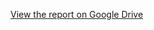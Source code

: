 [View the report on Google Drive](https://docs.google.com/document/d/1KVkoE0MHC04J0_mNiew4eRGnRX9kJObq/edit?usp=sharing&ouid=109077225434549934775&rtpof=true&sd=true)


